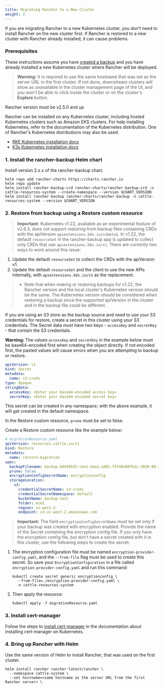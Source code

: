```yaml
---
title: Migrating Rancher to a New Cluster
weight: 3
---
```


If you are migrating Rancher to a new Kubernetes cluster, you don't need to install Rancher on the new cluster first. If Rancher is restored to a new cluster with Rancher already installed, it can cause problems.

### Prerequisites

These instructions assume you have [created a backup](../back-up-rancher) and you have already installed a new Kubernetes cluster where Rancher will be deployed.

>**Warning:** It is required to use the same hostname that was set as the server URL in the first cluster. If not done, downstream clusters will show as unavailable in the cluster management page of the UI, and you won't be able to click inside the cluster or on the cluster's <b>Explore</b> button.

Rancher version must be v2.5.0 and up

Rancher can be installed on any Kubernetes cluster, including hosted Kubernetes clusters such as Amazon EKS clusters. For help installing Kubernetes, refer to the documentation of the Kubernetes distribution. One of Rancher's Kubernetes distributions may also be used:

- [RKE Kubernetes installation docs]({{<baseurl>}}/rke/latest/en/installation/)
- [K3s Kubernetes installation docs]({{<baseurl>}}/k3s/latest/en/installation/)

### 1. Install the rancher-backup Helm chart
Install version 2.x.x of the rancher-backup chart.
```
helm repo add rancher-charts https://charts.rancher.io
helm repo update
helm install rancher-backup-crd rancher-charts/rancher-backup-crd -n cattle-resources-system --create-namespace --version $CHART_VERSION
helm install rancher-backup rancher-charts/rancher-backup -n cattle-resources-system --version $CHART_VERSION
```

### 2. Restore from backup using a Restore custom resource

>**Important:** Kubernetes v1.22, available as an experimental feature of v2.6.3, does not support restoring from backup files containing CRDs with the apiVersion `apiextensions.k8s.io/v1beta1`. In v1.22, the default `resourceSet` in the rancher-backup app is updated to collect only CRDs that use `apiextensions.k8s.io/v1`. There are currently two ways to work around this issue:
>
1. Update the default `resourceSet` to collect the CRDs with the apiVersion v1.
1. Update the default `resourceSet` and the client to use the new APIs internally, with `apiextensions.k8s.io/v1` as the replacement.
>
> - Note that when making or restoring backups for v1.22, the Rancher version and the local cluster's Kubernetes version should be the same. The Kubernetes version should be considered when restoring a backup since the supported apiVersion in the cluster and in the backup file could be different.

If you are using an S3 store as the backup source and need to use your S3 credentials for restore, create a secret in this cluster using your S3 credentials. The Secret data must have two keys - `accessKey` and `secretKey` - that contain the S3 credentials.

**Warning:** The values `accessKey` and `secretKey` in the example below must be base64-encoded first when creating the object directly. If not encoded first, the pasted values will cause errors when you are attempting to backup or restore.

```yaml
apiVersion: v1
kind: Secret
metadata:
  name: s3-creds
type: Opaque
stringData:
  accessKey: <Enter your base64-encoded access key>
  secretKey: <Enter your base64-encoded secret key>
```

This secret can be created in any namespace; with the above example, it will get created in the default namespace.

In the Restore custom resource, `prune` must be set to false. 

Create a Restore custom resource like the example below:

```yaml
# migrationResource.yaml
apiVersion: resources.cattle.io/v1
kind: Restore
metadata:
  name: restore-migration
spec:
  backupFilename: backup-b0450532-cee1-4aa1-a881-f5f48a007b1c-2020-09-15T07-27-09Z.tar.gz
  prune: false
  encryptionConfigSecretName: encryptionconfig
  storageLocation:
    s3:
      credentialSecretName: s3-creds
      credentialSecretNamespace: default
      bucketName: backup-test
      folder: ecm1
      region: us-west-2
      endpoint: s3.us-west-2.amazonaws.com
```

>**Important:** The field `encryptionConfigSecretName` must be set only if your backup was created with encryption enabled. Provide the name of the Secret containing the encryption config file. If you only have the encryption config file, but don't have a secret created with it in this cluster, use the following steps to create the secret:  

1. The encryption configuration file must be named `encryption-provider-config.yaml`, and the `--from-file` flag must be used to create this secret. So save your `EncryptionConfiguration` in a file called `encryption-provider-config.yaml` and run this command:   
    ```
    kubectl create secret generic encryptionconfig \
      --from-file=./encryption-provider-config.yaml \
      -n cattle-resources-system
    ```
 
1. Then apply the resource:
    ```
    kubectl apply -f migrationResource.yaml 
    ```  

### 3. Install cert-manager

Follow the steps to [install cert-manager]({{<baseurl>}}/rancher/v2.6/en/installation/install-rancher-on-k8s/#5-install-cert-manager) in the documentation about installing cert-manager on Kubernetes.

### 4. Bring up Rancher with Helm

Use the same version of Helm to install Rancher, that was used on the first cluster.

```
helm install rancher rancher-latest/rancher \
  --namespace cattle-system \
  --set hostname=<same hostname as the server URL from the first Rancher server> \
```
